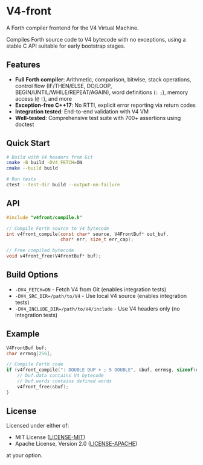 # V4-front

A Forth compiler frontend for the V4 Virtual Machine.

Compiles Forth source code to V4 bytecode with no exceptions, using a stable C API suitable for early bootstrap stages.

## Features

- **Full Forth compiler**: Arithmetic, comparison, bitwise, stack operations, control flow (IF/THEN/ELSE, DO/LOOP, BEGIN/UNTIL/WHILE/REPEAT/AGAIN), word definitions (`:` `;`), memory access (`@` `!`), and more
- **Exception-free C++17**: No RTTI, explicit error reporting via return codes
- **Integration tested**: End-to-end validation with V4 VM
- **Well-tested**: Comprehensive test suite with 700+ assertions using doctest

## Quick Start

```bash
# Build with V4 headers from Git
cmake -B build -DV4_FETCH=ON
cmake --build build

# Run tests
ctest --test-dir build --output-on-failure
```

## API

```c
#include "v4front/compile.h"

// Compile Forth source to V4 bytecode
int v4front_compile(const char* source, V4FrontBuf* out_buf,
                    char* err, size_t err_cap);

// Free compiled bytecode
void v4front_free(V4FrontBuf* buf);
```

## Build Options

- `-DV4_FETCH=ON` - Fetch V4 from Git (enables integration tests)
- `-DV4_SRC_DIR=/path/to/V4` - Use local V4 source (enables integration tests)
- `-DV4_INCLUDE_DIR=/path/to/V4/include` - Use V4 headers only (no integration tests)

## Example

```c
V4FrontBuf buf;
char errmsg[256];

// Compile Forth code
if (v4front_compile(": DOUBLE DUP + ; 5 DOUBLE", &buf, errmsg, sizeof(errmsg)) == 0) {
    // buf.data contains V4 bytecode
    // buf.words contains defined words
    v4front_free(&buf);
}
```

## License

Licensed under either of:

* MIT License ([LICENSE-MIT](LICENSE-MIT))
* Apache License, Version 2.0 ([LICENSE-APACHE](LICENSE-APACHE))

at your option.
